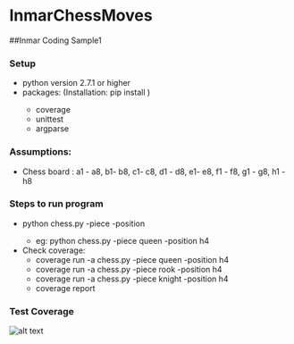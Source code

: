 # InmarChessMoves
##Inmar Coding Sample1

### Setup

- python version 2.7.1 or higher
- packages: (Installation: pip install <packageName>)
	- coverage
	- unittest
	- argparse

### Assumptions:

- Chess board : a1 - a8, b1- b8, c1- c8, d1 - d8, e1- e8, f1 - f8, g1 - g8, h1 - h8

### Steps to run program

- python chess.py -piece <pieceName> -position <position>
	- eg: python chess.py -piece queen -position h4
- Check coverage:
	- coverage run -a chess.py -piece queen -position h4
	- coverage run -a chess.py -piece rook -position h4
	- coverage run -a chess.py -piece knight -position h4
	- coverage report

### Test Coverage
![alt text](https://github.com/harshalkgurjar/InmarChessMoves/blob/master/Coverage_report.PNG)




	


